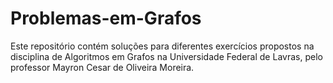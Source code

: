 # Problemas-em-Grafos
Este repositório contém soluções para diferentes exercícios propostos na disciplina de Algoritmos em Grafos na Universidade Federal de Lavras, pelo professor Mayron Cesar de Oliveira Moreira.
